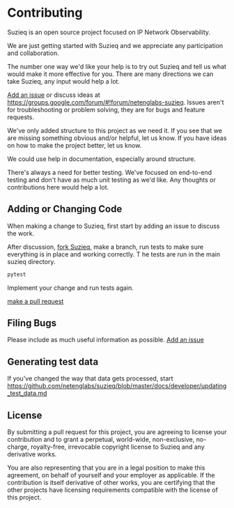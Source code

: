 # Contributing

Suzieq is an open source project focused on IP Network Observability.


We are just getting started with Suzieq and we appreciate any participation and collaboration.

The number one way we'd like your help is to try out Suzieq and tell us what would make it more 
effective for you. There are many directions we can take Suzieq, any input would help a lot. 

[Add an issue](https://github.com/netenglabs/suzieq/issues/new) or 
discuss ideas at https://groups.google.com/forum/#!forum/netenglabs-suzieq. Issues aren't for 
troubleshooting or problem solving, they are for bugs and feature requests. 

We've only added structure to this project as we need it. If you see that we are missing something
obvious and/or helpful, let us know. If you have ideas on how to make the project better, let us know.

We could use help in documentation, especially around structure.

There's always a need for better testing. We've focused on end-to-end testing and don't have as much
unit testing as we'd like. Any thoughts or contributions here would help a lot.

## Adding or Changing Code

When making a change to Suzieq, first start by adding an issue to discuss the work.

After discussion, [fork Suzieq](https://help.github.com/articles/fork-a-repo), make a branch,
run tests to make sure everything is in place and working correctly. T
he tests are run in the main suzieq directory.

``` bash
pytest
```

Implement your change and run tests again.

[make a pull request](https://help.github.com/articles/creating-a-pull-request)

## Filing Bugs

Please include as much useful information as possible. 
[Add an issue](https://github.com/netenglabs/suzieq/issues/new)

## Generating test data

If you've changed the way that data gets processed, start https://github.com/netenglabs/suzieq/blob/master/docs/developer/updating_test_data.md

## License

By submitting a pull request for this project, you are agreeing to license 
your contribution and to grant a perpetual, world-wide, non-exclusive, no-charge, 
royalty-free, irrevocable copyright license to Suzieq and any derivative works.

You are also representing that you are in a legal position to make this agreement, 
on behalf of yourself and your employer as applicable. If the contribution 
is itself derivative of other works, you are certifying that the other projects have 
licensing requirements compatible with the license of this project.
